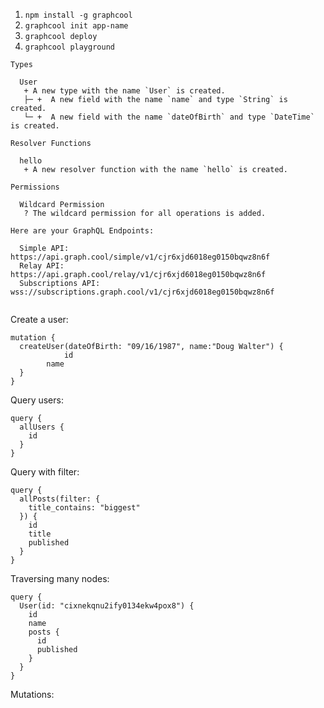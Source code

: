 1) `npm install -g graphcool`
2) `graphcool init app-name`
3) `graphcool deploy` 
4) `graphcool playground`


```
Types

  User
   + A new type with the name `User` is created.
   ├─ +  A new field with the name `name` and type `String` is created.
   └─ +  A new field with the name `dateOfBirth` and type `DateTime` is created.

Resolver Functions

  hello
   + A new resolver function with the name `hello` is created.

Permissions

  Wildcard Permission
   ? The wildcard permission for all operations is added.

Here are your GraphQL Endpoints:

  Simple API:        https://api.graph.cool/simple/v1/cjr6xjd6018eg0150bqwz8n6f
  Relay API:         https://api.graph.cool/relay/v1/cjr6xjd6018eg0150bqwz8n6f
  Subscriptions API: wss://subscriptions.graph.cool/v1/cjr6xjd6018eg0150bqwz8n6f
  
```



Create a user:

```
mutation {
  createUser(dateOfBirth: "09/16/1987", name:"Doug Walter") {
			id
    	name
  }
}
```


Query users:
```
query {
  allUsers {
    id
  }
}
```


Query with filter:

```
query {
  allPosts(filter: {
    title_contains: "biggest"
  }) {
    id
    title
    published
  }
}

```

Traversing many nodes:

```
query {
  User(id: "cixnekqnu2ify0134ekw4pox8") {
    id
    name
    posts {
      id
      published
    }
  }
}

```


Mutations:

